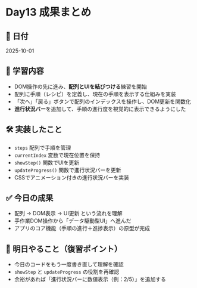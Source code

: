 # Day13 成果まとめ

## 📅 日付
2025-10-01

## 📌 学習内容
- DOM操作の先に進み、**配列とUIを結びつける**練習を開始
- 配列に手順（レシピ）を定義し、現在の手順を表示する仕組みを実装
- 「次へ」「戻る」ボタンで配列のインデックスを操作し、DOM更新を関数化
- **進行状況バー**を追加して、手順の進行度を視覚的に表示できるようにした

## 🛠 実装したこと
- `steps` 配列で手順を管理
- `currentIndex` 変数で現在位置を保持
- `showStep()` 関数でUIを更新
- `updateProgress()` 関数で進行状況バーを更新
- CSSでアニメーション付きの進行状況バーを実装

## ✅ 今日の成果
- 配列 → DOM表示 → UI更新 という流れを理解
- 手作業DOM操作から「データ駆動型UI」へ進んだ
- アプリのコア機能（手順の進行＋進捗表示）の原型が完成

## 🔄 明日やること（復習ポイント）
- 今日のコードをもう一度書き直して理解を確認
- `showStep` と `updateProgress` の役割を再確認
- 余裕があれば「進行状況バーに数値表示（例：2/5）」を追加する
